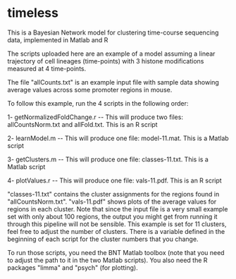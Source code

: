 # timeless
This is a Bayesian Network model for clustering time-course sequencing data, implemented in Matlab and R



The scripts uploaded here are an example of a model assuming a linear trajectory of cell lineages (time-points) with 3 histone modifications measured at 4 time-points. 

The file "allCounts.txt" is an example input file with sample data showing average values across some promoter regions in mouse.

To follow this example, run the 4 scripts in the following order:

1- getNormalizedFoldChange.r -- This will produce two files: allCountsNorm.txt and allFold.txt. This is an R script

2- learnModel.m -- This will produce one file: model-11.mat. This is a Matlab script

3- getClusters.m -- This will produce one file: classes-11.txt. This is a Matlab script

4- plotValues.r -- This will produce one file: vals-11.pdf. This is an R script


"classes-11.txt" contains the cluster assignments for the regions found in "allCountsNorm.txt". "vals-11.pdf" shows plots of the average values for regions in each cluster. Note that since the input file is a very small example set with only about 100 regions, the output you might get from running it through this pipeline will not be sensible. This example is set for 11 clusters, feel free to adjust the number of clusters. There is a variable defined in the beginning of each script for the cluster numbers that you change.


To run those scripts, you need the BNT Matlab toolbox (note that you need to adjust the path to it in the two Matlab scripts). You also need the R packages "limma" and "psych" (for plotting).
